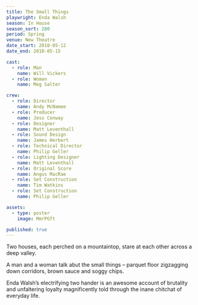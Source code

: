 ```yaml
---
title: The Small Things
playwright: Enda Walsh
season: In House
season_sort: 280
period: Spring
venue: New Theatre
date_start: 2010-05-12
date_end: 2010-05-15

cast:
  - role: Man
    name: Will Vickers
  - role: Woman
    name: Meg Salter

crew:
  - role: Director
    name: Andy McNamee
  - role: Producer
    name: Jess Conway
  - role: Designer
    name: Matt Leventhall
  - role: Sound Design
    name: James Herbert
  - role: Technical Director
    name: Philip Geller
  - role: Lighting Designer
    name: Matt Leventhall
  - role: Original Score
    name: Angus MacRae
  - role: Set Construction
    name: Tim Watkins
  - role: Set Construction
    name: Philip Geller

assets:
  - type: poster
    image: MmrPGft

published: true
---
```


Two houses, each perched on a mountaintop, stare at each other across a deep valley.

A man and a woman talk abut the small things – parquet floor zigzagging down corridors, brown sauce and soggy chips.

Enda Walsh’s electrifying two hander is an awesome account of brutality and unfaltering loyalty magnificently told through the inane chitchat of everyday life.
